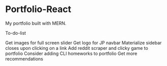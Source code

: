 # Portfolio-React

My portfolio built with MERN.

To-do-list

Get images for full screen slider
Get logo for JP navbar
Materialize sidebar closes upon clicking on a link
Add reddit scraper and clicky game to portfolio
Consider adding CLI homeworks to portfolio
Get more recommendations